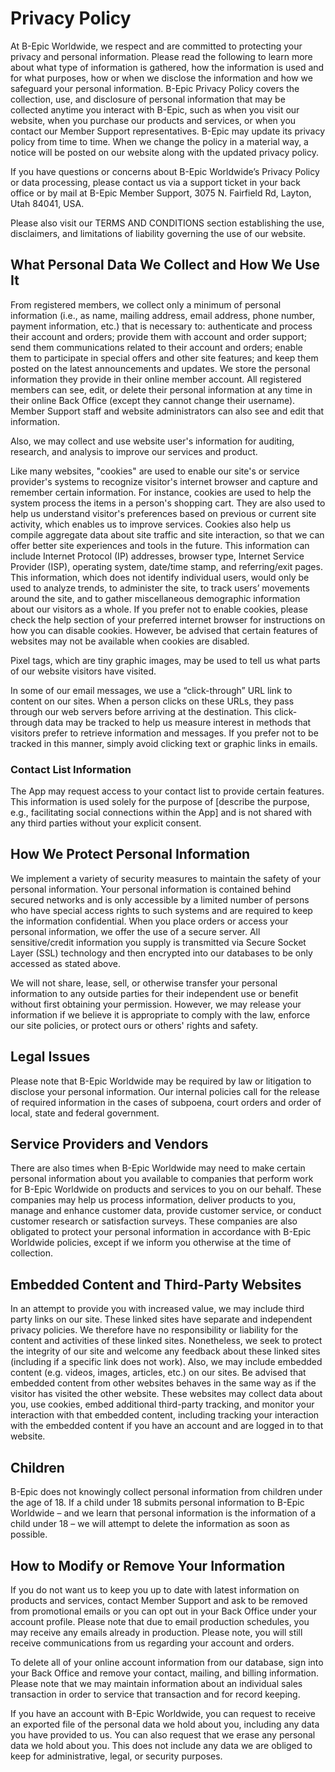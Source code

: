 # Privacy Policy
At B-Epic Worldwide, we respect and are committed to protecting your privacy and personal information. Please read the following to learn more about what type of information is gathered, how the information is used and for what purposes, how or when we disclose the information and how we safeguard your personal information. B-Epic Privacy Policy covers the collection, use, and disclosure of personal information that may be collected anytime you interact with B-Epic, such as when you visit our website, when you purchase our products and services, or when you contact our Member Support representatives. B-Epic may update its privacy policy from time to time. When we change the policy in a material way, a notice will be posted on our website along with the updated privacy policy.

If you have questions or concerns about B-Epic Worldwide’s Privacy Policy or data processing, please contact us via a support ticket in your back office or by mail at B-Epic Member Support, 3075 N. Fairfield Rd, Layton, Utah 84041, USA.

Please also visit our TERMS AND CONDITIONS section establishing the use, disclaimers, and limitations of liability governing the use of our website.

## What Personal Data We Collect and How We Use It
From registered members, we collect only a minimum of personal information (i.e., as name, mailing address, email address, phone number, payment information, etc.) that is necessary to: authenticate and process their account and orders; provide them with account and order support; send them communications related to their account and orders; enable them to participate in special offers and other site features; and keep them posted on the latest announcements and updates. We store the personal information they provide in their online member account. All registered members can see, edit, or delete their personal information at any time in their online Back Office (except they cannot change their username). Member Support staff and website administrators can also see and edit that information.

Also, we may collect and use website user's information for auditing, research, and analysis to improve our services and product.

Like many websites, "cookies" are used to enable our site's or service provider's systems to recognize visitor's internet browser and capture and remember certain information. For instance, cookies are used to help the system process the items in a person's shopping cart. They are also used to help us understand visitor's preferences based on previous or current site activity, which enables us to improve services. Cookies also help us compile aggregate data about site traffic and site interaction, so that we can offer better site experiences and tools in the future. This information can include Internet Protocol (IP) addresses, browser type, Internet Service Provider (ISP), operating system, date/time stamp, and referring/exit pages. This information, which does not identify individual users, would only be used to analyze trends, to administer the site, to track users’ movements around the site, and to gather miscellaneous demographic information about our visitors as a whole. If you prefer not to enable cookies, please check the help section of your preferred internet browser for instructions on how you can disable cookies. However, be advised that certain features of websites may not be available when cookies are disabled.

Pixel tags, which are tiny graphic images, may be used to tell us what parts of our website visitors have visited.

In some of our email messages, we use a “click-through” URL link to content on our sites. When a person clicks on these URLs, they pass through our web servers before arriving at the destination. This click-through data may be tracked to help us measure interest in methods that visitors prefer to retrieve information and messages. If you prefer not to be tracked in this manner, simply avoid clicking text or graphic links in emails.

### Contact List Information
The App may request access to your contact list to provide certain features. This information is used solely for the purpose of [describe the purpose, e.g., facilitating social connections within the App] and is not shared with any third parties without your explicit consent.

## How We Protect Personal Information
We implement a variety of security measures to maintain the safety of your personal information. Your personal information is contained behind secured networks and is only accessible by a limited number of persons who have special access rights to such systems and are required to keep the information confidential. When you place orders or access your personal information, we offer the use of a secure server. All sensitive/credit information you supply is transmitted via Secure Socket Layer (SSL) technology and then encrypted into our databases to be only accessed as stated above.

We will not share, lease, sell, or otherwise transfer your personal information to any outside parties for their independent use or benefit without first obtaining your permission. However, we may release your information if we believe it is appropriate to comply with the law, enforce our site policies, or protect ours or others' rights and safety.

## Legal Issues
Please note that B-Epic Worldwide may be required by law or litigation to disclose your personal information. Our internal policies call for the release of required information in the cases of subpoena, court orders and order of local, state and federal government.

## Service Providers and Vendors
There are also times when B-Epic Worldwide may need to make certain personal information about you available to companies that perform work for B-Epic Worldwide on products and services to you on our behalf. These companies may help us process information, deliver products to you, manage and enhance customer data, provide customer service, or conduct customer research or satisfaction surveys. These companies are also obligated to protect your personal information in accordance with B-Epic Worldwide policies, except if we inform you otherwise at the time of collection.

## Embedded Content and Third-Party Websites
In an attempt to provide you with increased value, we may include third party links on our site. These linked sites have separate and independent privacy policies. We therefore have no responsibility or liability for the content and activities of these linked sites. Nonetheless, we seek to protect the integrity of our site and welcome any feedback about these linked sites (including if a specific link does not work). Also, we may include embedded content (e.g. videos, images, articles, etc.) on our sites. Be advised that embedded content from other websites behaves in the same way as if the visitor has visited the other website. These websites may collect data about you, use cookies, embed additional third-party tracking, and monitor your interaction with that embedded content, including tracking your interaction with the embedded content if you have an account and are logged in to that website.

## Children
B-Epic does not knowingly collect personal information from children under the age of 18. If a child under 18 submits personal information to B-Epic Worldwide – and we learn that personal information is the information of a child under 18 – we will attempt to delete the information as soon as possible.

## How to Modify or Remove Your Information
If you do not want us to keep you up to date with latest information on products and services, contact Member Support and ask to be removed from promotional emails or you can opt out in your Back Office under your account profile. Please note that due to email production schedules, you may receive any emails already in production. Please note, you will still receive communications from us regarding your account and orders.

To delete all of your online account information from our database, sign into your Back Office and remove your contact, mailing, and billing information. Please note that we may maintain information about an individual sales transaction in order to service that transaction and for record keeping.

If you have an account with B-Epic Worldwide, you can request to receive an exported file of the personal data we hold about you, including any data you have provided to us. You can also request that we erase any personal data we hold about you. This does not include any data we are obliged to keep for administrative, legal, or security purposes.

